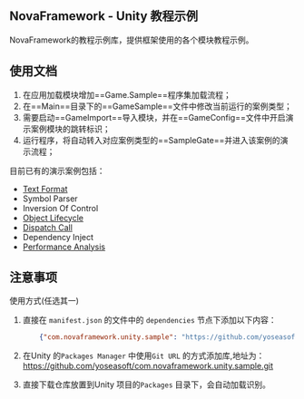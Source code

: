 ## NovaFramework - Unity 教程示例

NovaFramework的教程示例库，提供框架使用的各个模块教程示例。

## 使用文档

1. 在应用加载模块增加==Game.Sample==程序集加载流程；
2. 在==Main==目录下的==GameSample==文件中修改当前运行的案例类型；
3. 需要启动==GameImport==导入模块，并在==GameConfig==文件中开启演示案例模块的跳转标识；
4. 运行程序，将自动转入对应案例类型的==SampleGate==并进入该案例的演示流程；

目前已有的演示案例包括：  
- [Text Format](Text%20Format/README.md)
- Symbol Parser
- Inversion Of Control
- [Object Lifecycle](Object%20Lifecycle/README.md)
- [Dispatch Call](Dispatch%20Call/README.md)
- Dependency Inject
- [Performance Analysis](Performance%20Analysis/README.md)

## 注意事项

使用方式(任选其一)

1. 直接在 `manifest.json` 的文件中的 `dependencies` 节点下添加以下内容：
    ```json
        {"com.novaframework.unity.sample": "https://github.com/yoseasoft/com.novaframework.unity.sample.git"}
    ```

2. 在Unity 的`Packages Manager` 中使用`Git URL` 的方式添加库,地址为：
https://github.com/yoseasoft/com.novaframework.unity.sample.git

3. 直接下载仓库放置到Unity 项目的`Packages` 目录下，会自动加载识别。
